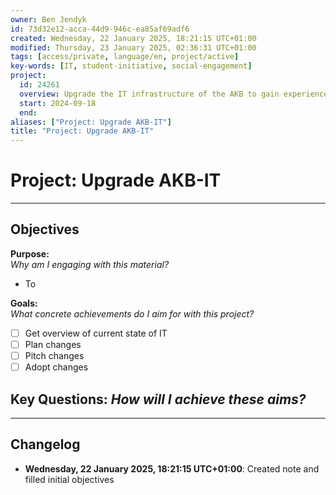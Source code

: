 ```yaml
---
owner: Ben Jendyk
id: 73d32e12-acca-44d9-946c-ea85af69adf6
created: Wednesday, 22 January 2025, 18:21:15 UTC+01:00
modified: Thursday, 23 January 2025, 02:36:31 UTC+01:00
tags: [access/private, language/en, project/active]
key-words: [IT, student-initiative, social-engagement]
project:
  id: 24261
  overview: Upgrade the IT infrastructure of the AKB to gain experience and show tangible results
  start: 2024-09-18
  end:
aliases: ["Project: Upgrade AKB-IT"]
title: "Project: Upgrade AKB-IT"
---
```


# Project: Upgrade AKB-IT

---

## Objectives

**Purpose:**  
*Why am I engaging with this material?*
- To 

**Goals:**  
*What concrete achievements do I aim for with this project?*
- [ ] Get overview of current state of IT
- [ ] Plan changes
- [ ] Pitch changes
- [ ] Adopt changes

**Key Questions:**
*How will I achieve these aims?*
- 

---

## Changelog

- **Wednesday, 22 January 2025, 18:21:15 UTC+01:00**: Created note and filled initial objectives 
